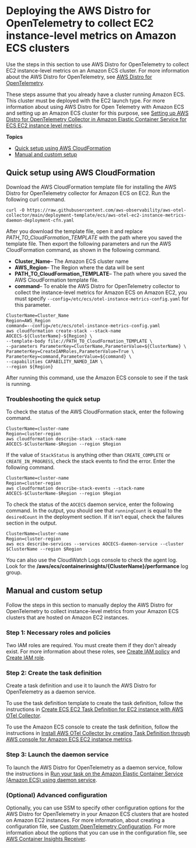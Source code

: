 # Deploying the AWS Distro for OpenTelemetry to collect EC2 instance\-level metrics on Amazon ECS clusters<a name="deploy-container-insights-ECS-OTEL"></a>

Use the steps in this section to use AWS Distro for OpenTelemetry to collect EC2 instance\-level metrics on an Amazon ECS cluster\. For more information about the AWS Distro for OpenTelemetry, see [AWS Distro for OpenTelemetry](https://aws.amazon.com/otel/)\.

These steps assume that you already have a cluster running Amazon ECS\. This cluster must be deployed with the EC2 launch type\. For more information about using AWS Distro for Open Telemetry with Amazon ECS and setting up an Amazon ECS cluster for this purpose, see [Setting up AWS Distro for OpenTelemetry Collector in Amazon Elastic Container Service for ECS EC2 instance level metrics](https://aws-otel.github.io/docs/setup/ecs#3-setup-the-aws-otel-collector-for-ecs-ec2-instance-metrics)\. 

**Topics**
+ [Quick setup using AWS CloudFormation](#container-insights-ECS-OTEL-quicksetup)
+ [Manual and custom setup](#container-insights-ECS-OTEL-custom)

## Quick setup using AWS CloudFormation<a name="container-insights-ECS-OTEL-quicksetup"></a>

Download the AWS CloudFormation template file for installing the AWS Distro for OpenTelemetry collector for Amazon ECS on EC2\. Run the following curl command\.

```
curl -O https://raw.githubusercontent.com/aws-observability/aws-otel-collector/main/deployment-template/ecs/aws-otel-ec2-instance-metrics-daemon-deployment-cfn.yaml
```

After you download the template file, open it and replace *PATH\_TO\_CloudFormation\_TEMPLATE* with the path where you saved the template file\. Then export the following parameters and run the AWS CloudFormation command, as shown in the following command\.
+ **Cluster\_Name**– The Amazon ECS cluster name
+ **AWS\_Region**– The Region where the data will be sent
+ **PATH\_TO\_CloudFormation\_TEMPLATE**– The path where you saved the AWS CloudFormation template file\.
+ **command**– To enable the AWS Distro for OpenTelemetry collector to collect the instance\-level metrics for Amazon ECS on Amazon EC2, you must specify `--config=/etc/ecs/otel-instance-metrics-config.yaml` for this parameter\.

```
ClusterName=Cluster_Name
Region=AWS_Region
command=--config=/etc/ecs/otel-instance-metrics-config.yaml
aws cloudformation create-stack --stack-name AOCECS-${ClusterName}-${Region} \
--template-body file://PATH_TO_CloudFormation_TEMPLATE \
--parameters ParameterKey=ClusterName,ParameterValue=${ClusterName} \
ParameterKey=CreateIAMRoles,ParameterValue=True \
ParameterKey=command,ParameterValue=${command} \
--capabilities CAPABILITY_NAMED_IAM \
--region ${Region}
```

After running this command, use the Amazon ECS console to see if the task is running\.

### Troubleshooting the quick setup<a name="container-insights-ECS-OTEL-quicksetup-troubleshooting"></a>

To check the status of the AWS CloudFormation stack, enter the following command\.

```
ClusterName=cluster-name
Region=cluster-region
aws cloudformation describe-stack --stack-name AOCECS-$ClusterName-$Region --region $Region
```

If the value of `StackStatus` is anything other than `CREATE_COMPLETE` or `CREATE_IN_PROGRESS`, check the stack events to find the error\. Enter the following command\.

```
ClusterName=cluster-name
Region=cluster-region
aws cloudformation describe-stack-events --stack-name AOCECS-$ClusterName-$Region --region $Region
```

To check the status of the `AOCECS` daemon service, enter the following command\. In the output, you should see that `runningCount` is equal to the `desiredCount` in the deployment section\. If it isn't equal, check the failures section in the output\.

```
ClusterName=cluster-name
Region=cluster-region
aws ecs describe-services --services AOCECS-daemon-service --cluster $ClusterName --region $Region
```

You can also use the CloudWatch Logs console to check the agent log\. Look for the **/aws/ecs/containerinsights/\{ClusterName\}/performance** log group\.

## Manual and custom setup<a name="container-insights-ECS-OTEL-custom"></a>

Follow the steps in this section to manually deploy the AWS Distro for OpenTelemetry to collect instance\-level metrics from your Amazon ECS clusters that are hosted on Amazon EC2 instances\.

### Step 1: Necessary roles and policies<a name="container-insights-ECS-OTEL-custom-iam"></a>

Two IAM roles are required\. You must create them if they don't already exist\. For more information about these roles, see [Create IAM policy](https://aws-otel.github.io/docs/setup/ecs/create-iam-policy) and [Create IAM role](https://aws-otel.github.io/docs/setup/ecs/create-iam-role)\.

### Step 2: Create the task definition<a name="container-insights-ECS-OTEL-custom-task"></a>

Create a task definition and use it to launch the AWS Distro for OpenTelemetry as a daemon service\.

To use the task definition template to create the task definition, follow the instructions in [ Create ECS EC2 Task Definition for EC2 instance with AWS OTel Collector](https://aws-otel.github.io/docs/setup/ecs/task-definition-for-ecs-ec2-instance)\.

To use the Amazon ECS console to create the task definition, follow the instructions in [ Install AWS OTel Collector by creating Task Definition through AWS console for Amazon ECS EC2 instance metrics](https://aws-otel.github.io/docs/setup/ecs/create-task-definition-instance-console)\.

### Step 3: Launch the daemon service<a name="container-insights-ECS-OTEL-custom-launch"></a>

To launch the AWS Distro for OpenTelemetry as a daemon service, follow the instructions in [ Run your task on the Amazon Elastic Container Service \(Amazon ECS\) using daemon service](https://aws-otel.github.io/docs/setup/ecs/run-daemon-service)\.

### \(Optional\) Advanced configuration<a name="container-insights-ECS-OTEL-custom-advancdeconfig"></a>

Optionally, you can use SSM to specify other configuration options for the AWS Distro for OpenTelemetry in your Amazon ECS clusters that are hosted on Amazon EC2 instances\. For more information, about creating a configuration file, see [ Custom OpenTelemetry Configuration](https://aws-otel.github.io/docs/setup/ecs#5-custom-opentelemetry-configuration)\. For more information about the options that you can use in the configuration file, see [ AWS Container Insights Receiver](https://github.com/open-telemetry/opentelemetry-collector-contrib/blob/main/receiver/awscontainerinsightreceiver/README.md)\.